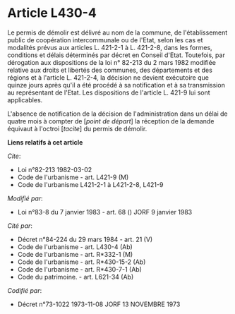 # Article L430-4

Le permis de démolir est délivré au nom de la commune, de l'établissement public de coopération intercommunale ou de l'Etat,
selon les cas et modalités prévus aux articles L. 421-2-1 à L. 421-2-8, dans les formes, conditions et délais déterminés par
décret en Conseil d'Etat. Toutefois, par dérogation aux dispositions de la loi n° 82-213 du 2 mars 1982 modifiée relative aux
droits et libertés des communes, des départements et des régions et à l'article L. 421-2-4, la décision ne devient exécutoire
que quinze jours après qu'il a été procédé à sa notification et à sa transmission au représentant de l'Etat. Les dispositions
de l'article L. 421-9 lui sont applicables.

L'absence de notification de la décision de l'administration dans un délai de quatre mois à compter de [*point de départ*] la
réception de la demande équivaut à l'octroi [*tacite*] du permis de démolir.

**Liens relatifs à cet article**

_Cite_:

  - Loi n°82-213 1982-03-02
  - Code de l'urbanisme - art. L421-9 (M)
  - Code de l'urbanisme L421-2-1 à L421-2-8, L421-9

_Modifié par_:

  - Loi n°83-8 du 7 janvier 1983 - art. 68 () JORF 9 janvier 1983

_Cité par_:

  - Décret n°84-224 du 29 mars 1984 - art. 21 (V)
  - Code de l'urbanisme - art. L430-4 (Ab)
  - Code de l'urbanisme - art. R*332-1 (M)
  - Code de l'urbanisme - art. R*430-15-2 (Ab)
  - Code de l'urbanisme - art. R*430-7-1 (Ab)
  - Code du patrimoine. - art. L621-34 (Ab)

_Codifié par_:

  - Décret n°73-1022 1973-11-08 JORF 13 NOVEMBRE 1973
